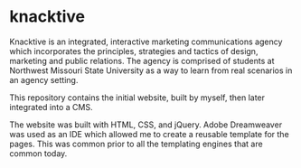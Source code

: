# knacktive

Knacktive is an integrated, interactive marketing communications agency which incorporates the principles, strategies and tactics of design, marketing and public relations. The agency is comprised of students at Northwest Missouri State University as a way to learn from real scenarios in an agency setting.

This repository contains the initial website, built by myself, then later integrated into a CMS.

The website was built with HTML, CSS, and jQuery. Adobe Dreamweaver was used as an IDE which allowed me to create a reusable template for the pages. This was common prior to all the templating engines that are common today.
